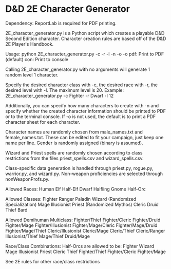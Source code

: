 # D&D 2E Character Generator

Dependency: ReportLab is required for PDF printing. 

2E_character_generator.py is a Python script which creates a playable D&D Second Edition character. Character creation rules are based off of the D&D 2E Player's Handbook.

Usage: python 2E_character_generator.py -c <class> -r <race> -l <level> -n <number> -o <output>
       -o pdf: Print to PDF (default)    con: Print to console

Calling 2E_character_generator.py with no arguments will generate 1 random level 1 character.

Specify the desired character class with -c, the desired race with -r, the desired level with -l. The maximum level is 20.
  Example: 2E_character_generator.py -c Fighter -r Dwarf -l 12

Additionally, you can specify how many characters to create with -n and specify whether the created character information should be printed to PDF or to the terminal console. If -o is not used, the default is to print a PDF character sheet for each character.

Character names are randomly chosen from male_names.txt and female_names.txt. These can be edited to fit your campaign, just keep one name per line. Gender is randomly assigned (binary is assumed).

Wizard and Priest spells are randomly chosen according to class restrictions from the files priest_spells.csv and wizard_spells.csv.

Class-specific data generation is handled through priest.py, rogue.py, warrior.py, and wizard.py. Non-weapon proficiencies are selected through nonWeaponProfs.py.

Allowed Races:
  Human
  Elf
  Half-Elf
  Dwarf
  Halfling
  Gnome
  Half-Orc

Allowed Classes:
  Fighter
  Ranger
  Paladin
  Wizard (Randomized Specialization)
  Mage
  Illusionist
  Priest (Randomized Mythos)
  Cleric
  Druid
  Thief
  Bard

Allowed Demihuman Multiclass:
  Fighter/Thief
  Fighter/Cleric
  Fighter/Druid
  Fighter/Mage
  Fighter/Illusionist
  Fighter/Mage/Cleric
  Fighter/Mage/Druid
  Fighter/Mage/Thief
  Cleric/Illusionist
  Cleric/Mage
  Cleric/Thief
  Cleric/Ranger
  Illusionist/Thief
  Mage/Thief
  Druid/Mage

Race/Class Combinations:
  Half-Orcs are allowed to be:
    Fighter
    Wizard
    Mage
    Illusionist
    Priest
    Cleric
    Thief
    Fighter/Thief
    Fighter/Cleric
    Fighter/Mage
    
  See 2E rules for other race/class restrictions

